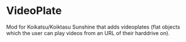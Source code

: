 # VideoPlate
Mod for Koikatsu/Koiktasu Sunshine that adds videoplates (flat objects which the user can play videos from an URL of their harddrive on).
